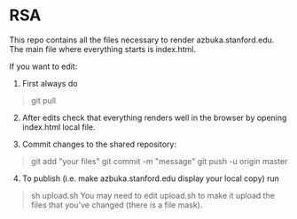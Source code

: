 # RSA

This repo contains all the files necessary to render azbuka.stanford.edu.
The main file where everything starts is index.html.

If you want to edit:

1. First always do
> git pull

2. After edits check that everything renders well in the browser by opening index.html local file.

3. Commit changes to the shared repository:
> git add "your files"
> git commit -m "message"
> git push -u origin master

4. To publish (i.e. make azbuka.stanford.edu display your local copy) run
> sh upload.sh
You may need to edit upload.sh to make it upload the files that you've changed (there is a file mask).
